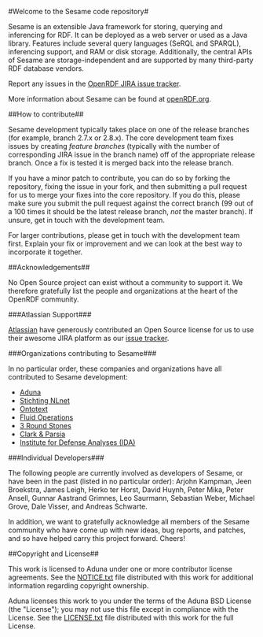 #Welcome to the Sesame code repository#

Sesame is an extensible Java framework for storing, querying and inferencing for RDF. It can be deployed as a web server or used as a Java library. Features include several query languages (SeRQL and SPARQL), inferencing support, and RAM or disk storage. Additionally, the central APIs of Sesame are storage-independent and are supported by many third-party RDF database vendors.

Report any issues in the [OpenRDF JIRA issue tracker](https://openrdf.atlassian.net/). 

More information about Sesame can be found at [openRDF.org](http://www.openrdf.org/).

##How to contribute##

Sesame development typically takes place on one of the release branches (for example, branch 2.7.x or 2.8.x). The core development team fixes issues by creating *feature branches* (typically with the number of corresponding JIRA issue in the branch name) off of the appropriate release branch. Once a fix is tested it is merged back into the release branch.

If you have a minor patch to contribute, you can do so by forking the repository, fixing the issue in your fork, and then submitting a pull request for us to merge your fixes into the core repository. If you do this, please make sure you submit the
pull request against the correct branch (99 out of a 100 times it should be the latest release branch, _not_ the master branch). If unsure, get in touch with the development team. 

For larger contributions, please get in touch with the development team first. Explain your fix or improvement and we can look at the best way to incorporate it together.

##Acknowledgements##

No Open Source project can exist without a community to support it. We
therefore gratefully list the people and organizations at the heart of the
OpenRDF community.

###Atlassian Support###

[Atlassian](http://www.atlassian.com/) have generously contributed an Open Source license for us to use their awesome JIRA platform as our [issue tracker](https://openrdf.atlassian.net/). 
 
###Organizations contributing to Sesame###

In no particular order, these companies and organizations have all contributed to Sesame development:

* [Aduna](http://www.aduna-software.com/)
* [Stichting NLnet](http://www.nlnet.nl/)
* [Ontotext](http://www.ontotext.com/)
* [Fluid Operations](http://www.fluidops.com/)
* [3 Round Stones](http://www.3roundstones.com/)
* [Clark & Parsia](http://www.clarkparsia.com/)
* [Institute for Defense Analyses (IDA)](https://www.ida.org/)

###Individual Developers###

The following people are currently involved as developers of Sesame, or have been in the past (listed in no particular order): Arjohn Kampman, Jeen Broekstra, James Leigh, Herko ter Horst, David Huynh, Peter Mika, Peter Ansell, Gunnar Aastrand Grimnes, Leo Saurmann, Sebastian Weber, Michael Grove, Dale Visser, and Andreas Schwarte.

In addition, we want to gratefully acknowledge all members of the Sesame community who have come up with new ideas, bug reports, and patches, and so have helped carry this project forward. Cheers!

##Copyright and License##

This work is licensed to Aduna under one or more contributor license
agreements. See the [NOTICE.txt](/openrdf/sesame/src/master/core/NOTICE.txt)
file distributed with this work for additional information regarding copyright
ownership. 

Aduna licenses this work to you under the terms of the Aduna BSD License (the
"License"); you may not use this file except in compliance with the License.
See the [LICENSE.txt](/openrdf/sesame/src/master/core/LICENSE.txt) file
distributed with this work for the full License.

